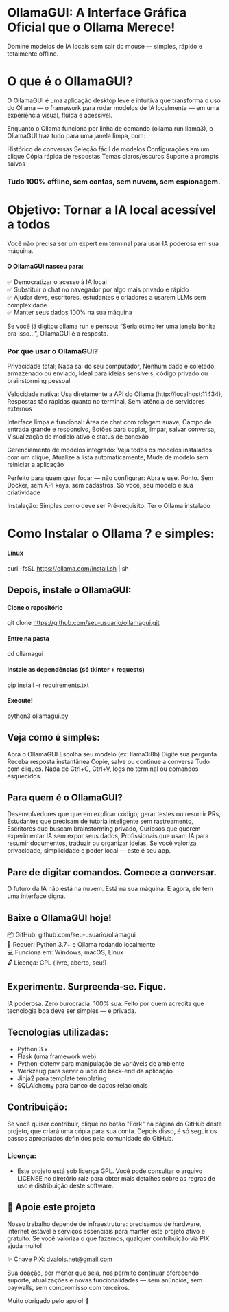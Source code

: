 # OllamaGUI: A Interface Gráfica Oficial que o Ollama Merece!
Domine modelos de IA locais sem sair do mouse — simples, rápido e totalmente offline. 

# O que é o OllamaGUI?
O OllamaGUI é uma aplicação desktop leve e intuitiva que transforma o uso do Ollama — o framework para rodar modelos de IA localmente — em uma experiência visual, fluida e acessível.

Enquanto o Ollama funciona por linha de comando (ollama run llama3), o OllamaGUI traz tudo para uma janela limpa, com:

Histórico de conversas
Seleção fácil de modelos
Configurações em um clique
Cópia rápida de respostas
Temas claros/escuros
Suporte a prompts salvos
### Tudo 100% offline, sem contas, sem nuvem, sem espionagem.  


    
# Objetivo: Tornar a IA local acessível a todos
Você não precisa ser um expert em terminal para usar IA poderosa em sua máquina.

#### O OllamaGUI nasceu para:  
✅ Democratizar o acesso à IA local  
✅ Substituir o chat no navegador por algo mais privado e rápido  
✅ Ajudar devs, escritores, estudantes e criadores a usarem LLMs sem complexidade  
✅ Manter seus dados 100% na sua máquina  

Se você já digitou ollama run e pensou: “Seria ótimo ter uma janela bonita pra isso…”, OllamaGUI é a resposta. 

### Por que usar o OllamaGUI?
Privacidade total; Nada sai do seu computador, Nenhum dado é coletado, armazenado ou enviado, Ideal para ideias sensíveis, código privado ou brainstorming pessoal

Velocidade nativa: Usa diretamente a API do Ollama (http://localhost:11434), Respostas tão rápidas quanto no terminal, Sem latência de servidores externos

Interface limpa e funcional: Área de chat com rolagem suave, Campo de entrada grande e responsivo, Botões para copiar, limpar, salvar conversa, Visualização de modelo ativo e status de conexão

Gerenciamento de modelos integrado: Veja todos os modelos instalados com um clique, Atualize a lista automaticamente, Mude de modelo sem reiniciar a aplicação

Perfeito para quem quer focar — não configurar: Abra e use. Ponto. Sem Docker, sem API keys, sem cadastros, Só você, seu modelo e sua criatividade

Instalação: Simples como deve ser
Pré-requisito: Ter o Ollama instalado 

# Como Instalar o Ollama ? e simples:

#### Linux

curl -fsSL https://ollama.com/install.sh | sh

## Depois, instale o OllamaGUI:
#### Clone o repositório
git clone https://github.com/seu-usuario/ollamagui.git

#### Entre na pasta
cd ollamagui

#### Instale as dependências (só tkinter + requests)
pip install -r requirements.txt

#### Execute!
python3 ollamagui.py

## Veja como é simples:
Abra o OllamaGUI
Escolha seu modelo (ex: llama3:8b)
Digite sua pergunta
Receba resposta instantânea
Copie, salve ou continue a conversa
Tudo com cliques. Nada de Ctrl+C, Ctrl+V, logs no terminal ou comandos esquecidos.

## Para quem é o OllamaGUI?
Desenvolvedores que querem explicar código, gerar testes ou resumir PRs, Estudantes que precisam de tutoria inteligente sem rastreamento, Escritores que buscam brainstorming privado, Curiosos que querem experimentar IA sem expor seus dados, Profissionais que usam IA para resumir documentos, traduzir ou organizar ideias, Se você valoriza privacidade, simplicidade e poder local — este é seu app. 

## Pare de digitar comandos. Comece a conversar.
O futuro da IA não está na nuvem. Está na sua máquina. E agora, ele tem uma interface digna.

## Baixe o OllamaGUI hoje!  
📦 GitHub: github.com/seu-usuario/ollamagui  
🐍 Requer: Python 3.7+ e Ollama rodando localmente  
💻 Funciona em: Windows, macOS, Linux  
🔓 Licença: GPL (livre, aberto, seu!)  


## Experimente. Surpreenda-se. Fique.
IA poderosa. Zero burocracia. 100% sua. Feito por quem acredita que tecnologia boa deve ser simples — e privada.  


## Tecnologias utilizadas:  
- Python 3.x
- Flask (uma framework web)
- Python-dotenv para manipulação de variáveis de ambiente
- Werkzeug para servir o lado do back-end da aplicação
- Jinja2 para template templating
- SQLAlchemy para banco de dados relacionais

## Contribuição:
Se você quiser contribuir, clique no botão "Fork" na página do GitHub deste projeto, que criará uma cópia para sua conta. Depois disso, é só seguir os passos apropriados definidos pela comunidade do GitHub.

### Licença:
- Este projeto está sob licença GPL. Você pode consultar o arquivo LICENSE no diretório raiz para obter mais detalhes sobre as regras de uso e distribuição deste software.


## 💖 Apoie este projeto
Nosso trabalho depende de infraestrutura: precisamos de hardware, internet estável e serviços essenciais para manter este projeto ativo e gratuito. Se você valoriza o que fazemos, qualquer contribuição via PIX ajuda muito!

✨ Chave PIX: dvalois.net@gmail.com  

Sua doação, por menor que seja, nos permite continuar oferecendo suporte, atualizações e novas funcionalidades — sem anúncios, sem paywalls, sem compromisso com terceiros.

Muito obrigado pelo apoio! 💙
